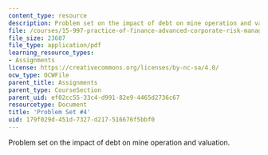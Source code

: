 ```yaml
---
content_type: resource
description: Problem set on the impact of debt on mine operation and valuation.
file: /courses/15-997-practice-of-finance-advanced-corporate-risk-management-spring-2009/179f029d451d7327d217516676f5bbf0_MIT15_997s09_pset04.pdf
file_size: 23687
file_type: application/pdf
learning_resource_types:
- Assignments
license: https://creativecommons.org/licenses/by-nc-sa/4.0/
ocw_type: OCWFile
parent_title: Assignments
parent_type: CourseSection
parent_uid: ef02cc55-33c4-d991-82e9-4465d2736c67
resourcetype: Document
title: 'Problem Set #4'
uid: 179f029d-451d-7327-d217-516676f5bbf0
---
```

Problem set on the impact of debt on mine operation and valuation.